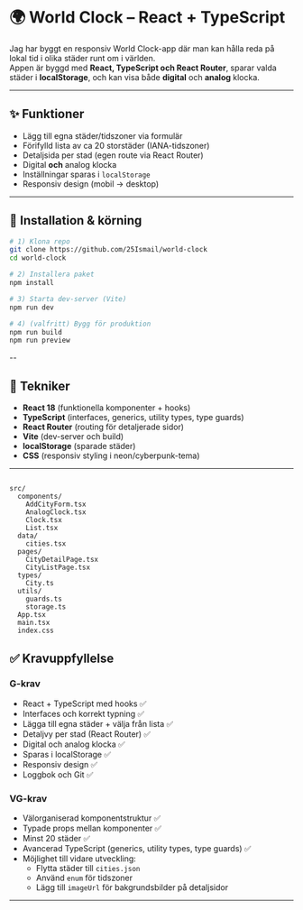 # 🌍 World Clock – React + TypeScript

Jag har byggt en responsiv World Clock-app där man kan hålla reda på lokal tid i olika städer runt om i världen.  
Appen är byggd med **React, TypeScript och React Router**, sparar valda städer i **localStorage**, och kan visa både **digital** och **analog** klocka.

---

## ✨ Funktioner

- Lägg till egna städer/tidszoner via formulär
- Förifylld lista av ca 20 storstäder (IANA-tidszoner)
- Detaljsida per stad (egen route via React Router)
- Digital **och** analog klocka
- Inställningar sparas i `localStorage`
- Responsiv design (mobil → desktop)

---

## 🚀 Installation & körning

```bash
# 1) Klona repo
git clone https://github.com/25Ismail/world-clock
cd world-clock

# 2) Installera paket
npm install

# 3) Starta dev-server (Vite)
npm run dev

# 4) (valfritt) Bygg för produktion
npm run build
npm run preview
```

--

## 🧰 Tekniker

- **React 18** (funktionella komponenter + hooks)
- **TypeScript** (interfaces, generics, utility types, type guards)
- **React Router** (routing för detaljerade sidor)
- **Vite** (dev-server och build)
- **localStorage** (sparade städer)
- **CSS** (responsiv styling i neon/cyberpunk-tema)

---
```

src/
  components/
    AddCityForm.tsx
    AnalogClock.tsx
    Clock.tsx
    List.tsx
  data/
    cities.tsx
  pages/
    CityDetailPage.tsx
    CityListPage.tsx
  types/
    City.ts
  utils/
    guards.ts
    storage.ts
  App.tsx
  main.tsx
  index.css
```


## ✅ Kravuppfyllelse

### G-krav
- React + TypeScript med hooks ✅
- Interfaces och korrekt typning ✅
- Lägga till egna städer + välja från lista ✅
- Detaljvy per stad (React Router) ✅
- Digital och analog klocka ✅
- Sparas i localStorage ✅
- Responsiv design ✅
- Loggbok och Git ✅

### VG-krav
- Välorganiserad komponentstruktur ✅
- Typade props mellan komponenter ✅
- Minst 20 städer ✅
- Avancerad TypeScript (generics, utility types, type guards) ✅
- Möjlighet till vidare utveckling:
  - Flytta städer till `cities.json`
  - Använd `enum` för tidszoner
  - Lägg till `imageUrl` för bakgrundsbilder på detaljsidor

---
```
